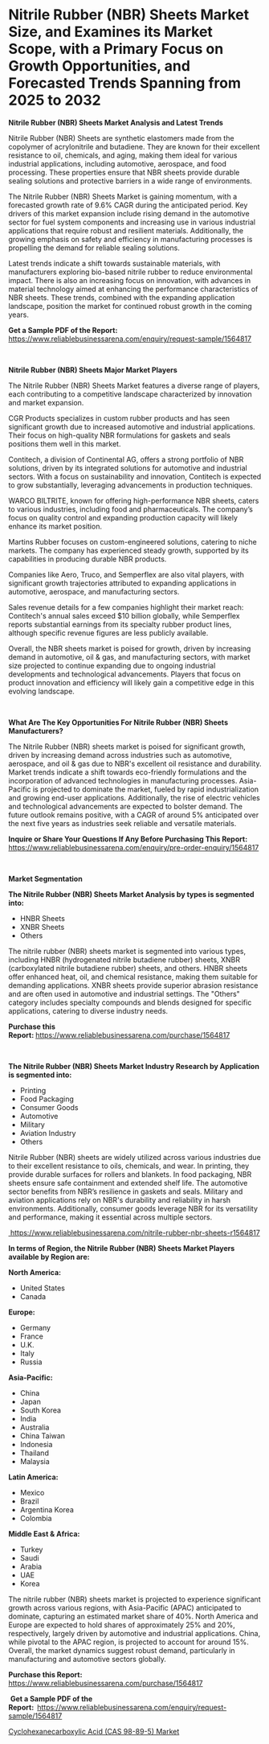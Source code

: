 <p><h1>Nitrile Rubber (NBR) Sheets Market Size, and Examines its Market Scope, with a Primary Focus on Growth Opportunities, and Forecasted Trends Spanning from 2025 to 2032</h1></p><p><strong>Nitrile Rubber (NBR) Sheets Market Analysis and Latest Trends</strong></p>
<p><p>Nitrile Rubber (NBR) Sheets are synthetic elastomers made from the copolymer of acrylonitrile and butadiene. They are known for their excellent resistance to oil, chemicals, and aging, making them ideal for various industrial applications, including automotive, aerospace, and food processing. These properties ensure that NBR sheets provide durable sealing solutions and protective barriers in a wide range of environments.</p><p>The Nitrile Rubber (NBR) Sheets Market is gaining momentum, with a forecasted growth rate of 9.6% CAGR during the anticipated period. Key drivers of this market expansion include rising demand in the automotive sector for fuel system components and increasing use in various industrial applications that require robust and resilient materials. Additionally, the growing emphasis on safety and efficiency in manufacturing processes is propelling the demand for reliable sealing solutions.</p><p>Latest trends indicate a shift towards sustainable materials, with manufacturers exploring bio-based nitrile rubber to reduce environmental impact. There is also an increasing focus on innovation, with advances in material technology aimed at enhancing the performance characteristics of NBR sheets. These trends, combined with the expanding application landscape, position the market for continued robust growth in the coming years.</p></p>
<p><strong>Get a Sample PDF of the Report:&nbsp;</strong> <a href="https://www.reliablebusinessarena.com/enquiry/request-sample/1564817?utm_campaign=2106&utm_medium=2&utm_source=Github&utm_content=ia&utm_term=01022025&utm_id=nitrile-rubber-nbr-sheets">https://www.reliablebusinessarena.com/enquiry/request-sample/1564817</a></p>
<p>&nbsp;</p>
<p><strong>Nitrile Rubber (NBR) Sheets Major Market Players</strong></p>
<p><p>The Nitrile Rubber (NBR) Sheets Market features a diverse range of players, each contributing to a competitive landscape characterized by innovation and market expansion. </p><p>CGR Products specializes in custom rubber products and has seen significant growth due to increased automotive and industrial applications. Their focus on high-quality NBR formulations for gaskets and seals positions them well in this market. </p><p>Contitech, a division of Continental AG, offers a strong portfolio of NBR solutions, driven by its integrated solutions for automotive and industrial sectors. With a focus on sustainability and innovation, Contitech is expected to grow substantially, leveraging advancements in production techniques.</p><p>WARCO BILTRITE, known for offering high-performance NBR sheets, caters to various industries, including food and pharmaceuticals. The company’s focus on quality control and expanding production capacity will likely enhance its market position.</p><p>Martins Rubber focuses on custom-engineered solutions, catering to niche markets. The company has experienced steady growth, supported by its capabilities in producing durable NBR products.</p><p>Companies like Aero, Truco, and Semperflex are also vital players, with significant growth trajectories attributed to expanding applications in automotive, aerospace, and manufacturing sectors.</p><p>Sales revenue details for a few companies highlight their market reach: Contitech's annual sales exceed $10 billion globally, while Semperflex reports substantial earnings from its specialty rubber product lines, although specific revenue figures are less publicly available.</p><p>Overall, the NBR sheets market is poised for growth, driven by increasing demand in automotive, oil & gas, and manufacturing sectors, with market size projected to continue expanding due to ongoing industrial developments and technological advancements. Players that focus on product innovation and efficiency will likely gain a competitive edge in this evolving landscape.</p></p>
<p>&nbsp;</p>
<p><strong>What Are The Key Opportunities For Nitrile Rubber (NBR) Sheets Manufacturers?</strong></p>
<p><p>The Nitrile Rubber (NBR) sheets market is poised for significant growth, driven by increasing demand across industries such as automotive, aerospace, and oil & gas due to NBR's excellent oil resistance and durability. Market trends indicate a shift towards eco-friendly formulations and the incorporation of advanced technologies in manufacturing processes. Asia-Pacific is projected to dominate the market, fueled by rapid industrialization and growing end-user applications. Additionally, the rise of electric vehicles and technological advancements are expected to bolster demand. The future outlook remains positive, with a CAGR of around 5% anticipated over the next five years as industries seek reliable and versatile materials.</p></p>
<p><strong>Inquire or Share Your Questions If Any Before Purchasing This Report:</strong> <a href="https://www.reliablebusinessarena.com/enquiry/pre-order-enquiry/1564817?utm_campaign=2106&utm_medium=2&utm_source=Github&utm_content=ia&utm_term=01022025&utm_id=nitrile-rubber-nbr-sheets">https://www.reliablebusinessarena.com/enquiry/pre-order-enquiry/1564817</a></p>
<p>&nbsp;</p>
<p><strong>Market Segmentation</strong></p>
<p><strong>The Nitrile Rubber (NBR) Sheets Market Analysis by types is segmented into:</strong></p>
<p><ul><li>HNBR Sheets</li><li>XNBR Sheets</li><li>Others</li></ul></p>
<p><p>The nitrile rubber (NBR) sheets market is segmented into various types, including HNBR (hydrogenated nitrile butadiene rubber) sheets, XNBR (carboxylated nitrile butadiene rubber) sheets, and others. HNBR sheets offer enhanced heat, oil, and chemical resistance, making them suitable for demanding applications. XNBR sheets provide superior abrasion resistance and are often used in automotive and industrial settings. The "Others" category includes specialty compounds and blends designed for specific applications, catering to diverse industry needs.</p></p>
<p><strong>Purchase this Report:&nbsp;</strong><a href="https://www.reliablebusinessarena.com/purchase/1564817?utm_campaign=2106&utm_medium=2&utm_source=Github&utm_content=ia&utm_term=01022025&utm_id=nitrile-rubber-nbr-sheets">https://www.reliablebusinessarena.com/purchase/1564817</a></p>
<p>&nbsp;</p>
<p><strong>The Nitrile Rubber (NBR) Sheets Market Industry Research by Application is segmented into:</strong></p>
<p><ul><li>Printing</li><li>Food Packaging</li><li>Consumer Goods</li><li>Automotive</li><li>Military</li><li>Aviation Industry</li><li>Others</li></ul></p>
<p><p>Nitrile Rubber (NBR) sheets are widely utilized across various industries due to their excellent resistance to oils, chemicals, and wear. In printing, they provide durable surfaces for rollers and blankets. In food packaging, NBR sheets ensure safe containment and extended shelf life. The automotive sector benefits from NBR’s resilience in gaskets and seals. Military and aviation applications rely on NBR's durability and reliability in harsh environments. Additionally, consumer goods leverage NBR for its versatility and performance, making it essential across multiple sectors.</p></p>
<p><a href="https://www.reliablebusinessarena.com/nitrile-rubber-nbr-sheets-r1564817?utm_campaign=2106&utm_medium=2&utm_source=Github&utm_content=ia&utm_term=01022025&utm_id=nitrile-rubber-nbr-sheets">&nbsp;https://www.reliablebusinessarena.com/nitrile-rubber-nbr-sheets-r1564817</a></p>
<p><strong>In terms of Region, the Nitrile Rubber (NBR) Sheets Market Players available by Region are:</strong></p>
<p>
    <p> <strong> North America: </strong>
        <ul>
            <li>United States</li>
            <li>Canada</li>
        </ul>
        </p> 
    <p> <strong> Europe: </strong>
        <ul>
            <li>Germany</li>
            <li>France</li>
            <li>U.K.</li>
            <li>Italy</li>
            <li>Russia</li>
        </ul>
        </p> 
    <p> <strong> Asia-Pacific: </strong>
        <ul>
            <li>China</li>
            <li>Japan</li>
            <li>South Korea</li>
            <li>India</li>
            <li>Australia</li>
            <li>China Taiwan</li>
            <li>Indonesia</li>
            <li>Thailand</li>
            <li>Malaysia</li>
        </ul>
        </p> 
    <p> <strong> Latin America: </strong>
        <ul>
            <li>Mexico</li>
            <li>Brazil</li>
            <li>Argentina Korea</li>
            <li>Colombia</li>
        </ul>
        </p> 
    <p> <strong> Middle East & Africa: </strong>
        <ul>
            <li>Turkey</li>
            <li>Saudi</li>
            <li>Arabia</li>
            <li>UAE</li>
            <li>Korea</li>
        </ul>
    </p>
    </p>
<p><p>The nitrile rubber (NBR) sheets market is projected to experience significant growth across various regions, with Asia-Pacific (APAC) anticipated to dominate, capturing an estimated market share of 40%. North America and Europe are expected to hold shares of approximately 25% and 20%, respectively, largely driven by automotive and industrial applications. China, while pivotal to the APAC region, is projected to account for around 15%. Overall, the market dynamics suggest robust demand, particularly in manufacturing and automotive sectors globally.</p></p>
<p><strong>Purchase this Report: </strong><a href="https://www.reliablebusinessarena.com/purchase/1564817?utm_campaign=2106&utm_medium=2&utm_source=Github&utm_content=ia&utm_term=01022025&utm_id=nitrile-rubber-nbr-sheets">https://www.reliablebusinessarena.com/purchase/1564817</a></p>
<p>&nbsp;<strong>Get a Sample PDF of the Report:&nbsp;&nbsp;</strong><a href="https://www.reliablebusinessarena.com/enquiry/request-sample/1564817?utm_campaign=2106&utm_medium=2&utm_source=Github&utm_content=ia&utm_term=01022025&utm_id=nitrile-rubber-nbr-sheets">https://www.reliablebusinessarena.com/enquiry/request-sample/1564817</a></p>
<p><strong></strong></p>
<p><p><a href="https://github.com/JosephineMcguire65/Market-Research-Report-List-1/blob/main/cyclohexanecarboxylic-acid-cas-98-89-5-market.md?utm_campaign=2106&utm_medium=2&utm_source=Github&utm_content=ia&utm_term=01022025&utm_id=nitrile-rubber-nbr-sheets">Cyclohexanecarboxylic Acid (CAS 98-89-5) Market</a></p></p>